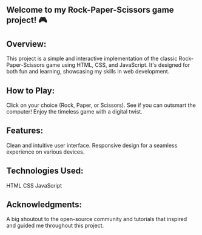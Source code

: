 
## Welcome to my Rock-Paper-Scissors game project! 🎮

## Overview:
This project is a simple and interactive implementation of the classic Rock-Paper-Scissors game using HTML, CSS, and JavaScript.
It's designed for both fun and learning, showcasing my skills in web development.

## How to Play:
Click on your choice (Rock, Paper, or Scissors).
See if you can outsmart the computer!
Enjoy the timeless game with a digital twist.

## Features:
Clean and intuitive user interface.
Responsive design for a seamless experience on various devices.

## Technologies Used:
HTML
CSS
JavaScript

## Acknowledgments:
A big shoutout to the open-source community and tutorials that inspired and guided me throughout this project.
